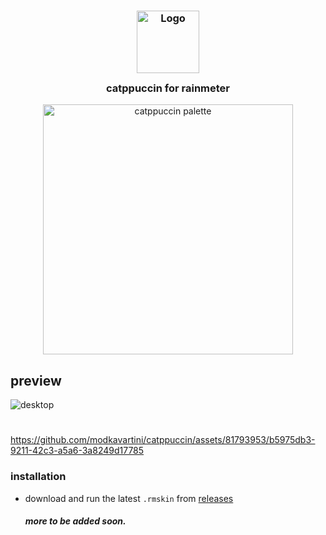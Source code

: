 <h3 align="center">
	<img src="https://raw.githubusercontent.com/catppuccin/catppuccin/main/assets/logos/exports/1544x1544_circle.png" width="100" alt="Logo"/><br/>
	<img src="https://raw.githubusercontent.com/catppuccin/catppuccin/main/assets/misc/transparent.png" height="30" width="0px"/>
	catppuccin for rainmeter
	<img src="https://raw.githubusercontent.com/catppuccin/catppuccin/main/assets/misc/transparent.png" height="30" width="0px"/>
</h3>
<p align="center">
  <img src="https://raw.githubusercontent.com/catppuccin/catppuccin/main/assets/palette/macchiato.png" alt="catppuccin palette" width="400" />
</p>

## preview
![desktop](https://github.com/modkavartini/catppuccin/assets/81793953/13bb6ecb-5a01-4a14-88bb-92d158a4f0ff)

#
https://github.com/modkavartini/catppuccin/assets/81793953/b5975db3-9211-42c3-a5a6-3a8249d17785

### installation
* download and run the latest `.rmskin` from [releases](https://github.com/modkavartini/catppuccin/releases)

  ##### more to be added soon.
